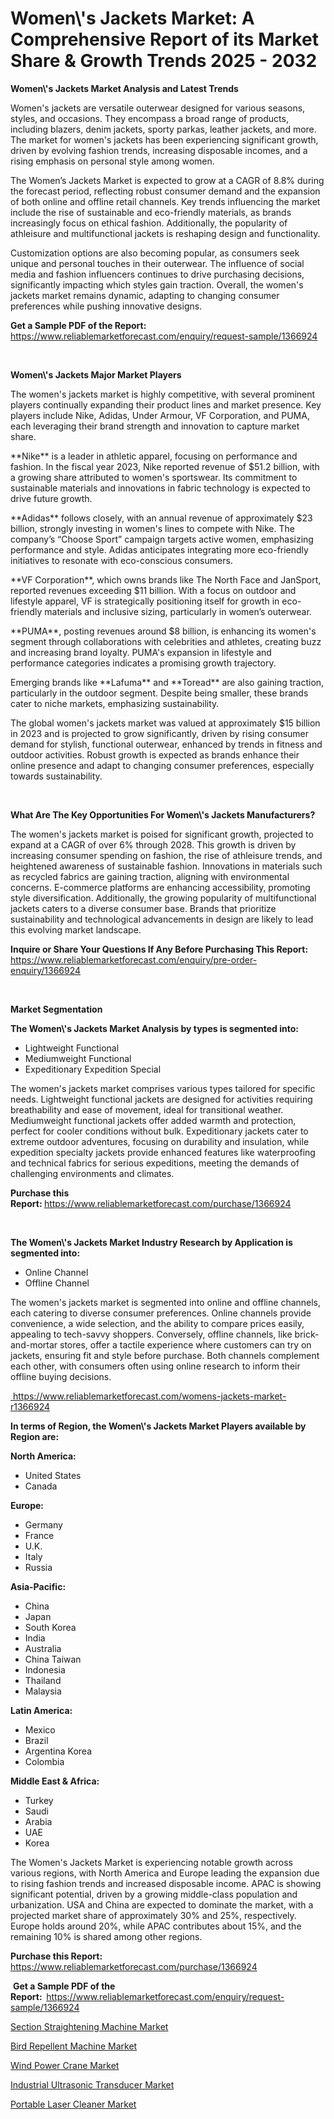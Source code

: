 <p><h1>Women\'s Jackets Market: A Comprehensive Report of its Market Share & Growth Trends 2025 - 2032</h1></p><p><strong>Women\'s Jackets Market Analysis and Latest Trends</strong></p>
<p><p>Women's jackets are versatile outerwear designed for various seasons, styles, and occasions. They encompass a broad range of products, including blazers, denim jackets, sporty parkas, leather jackets, and more. The market for women's jackets has been experiencing significant growth, driven by evolving fashion trends, increasing disposable incomes, and a rising emphasis on personal style among women. </p><p>The Women’s Jackets Market is expected to grow at a CAGR of 8.8% during the forecast period, reflecting robust consumer demand and the expansion of both online and offline retail channels. Key trends influencing the market include the rise of sustainable and eco-friendly materials, as brands increasingly focus on ethical fashion. Additionally, the popularity of athleisure and multifunctional jackets is reshaping design and functionality. </p><p>Customization options are also becoming popular, as consumers seek unique and personal touches in their outerwear. The influence of social media and fashion influencers continues to drive purchasing decisions, significantly impacting which styles gain traction. Overall, the women's jackets market remains dynamic, adapting to changing consumer preferences while pushing innovative designs.</p></p>
<p><strong>Get a Sample PDF of the Report:&nbsp;</strong> <a href="https://www.reliablemarketforecast.com/enquiry/request-sample/1366924?utm_campaign=3139&utm_medium=2&utm_source=Github&utm_content=ia&utm_term=22032025&utm_id=womens-jackets">https://www.reliablemarketforecast.com/enquiry/request-sample/1366924</a></p>
<p>&nbsp;</p>
<p><strong>Women\'s Jackets Major Market Players</strong></p>
<p><p>The women's jackets market is highly competitive, with several prominent players continually expanding their product lines and market presence. Key players include Nike, Adidas, Under Armour, VF Corporation, and PUMA, each leveraging their brand strength and innovation to capture market share.</p><p>**Nike** is a leader in athletic apparel, focusing on performance and fashion. In the fiscal year 2023, Nike reported revenue of $51.2 billion, with a growing share attributed to women's sportswear. Its commitment to sustainable materials and innovations in fabric technology is expected to drive future growth.</p><p>**Adidas** follows closely, with an annual revenue of approximately $23 billion, strongly investing in women's lines to compete with Nike. The company’s “Choose Sport” campaign targets active women, emphasizing performance and style. Adidas anticipates integrating more eco-friendly initiatives to resonate with eco-conscious consumers.</p><p>**VF Corporation**, which owns brands like The North Face and JanSport, reported revenues exceeding $11 billion. With a focus on outdoor and lifestyle apparel, VF is strategically positioning itself for growth in eco-friendly materials and inclusive sizing, particularly in women’s outerwear.</p><p>**PUMA**, posting revenues around $8 billion, is enhancing its women's segment through collaborations with celebrities and athletes, creating buzz and increasing brand loyalty. PUMA's expansion in lifestyle and performance categories indicates a promising growth trajectory.</p><p>Emerging brands like **Lafuma** and **Toread** are also gaining traction, particularly in the outdoor segment. Despite being smaller, these brands cater to niche markets, emphasizing sustainability.</p><p>The global women's jackets market was valued at approximately $15 billion in 2023 and is projected to grow significantly, driven by rising consumer demand for stylish, functional outerwear, enhanced by trends in fitness and outdoor activities. Robust growth is expected as brands enhance their online presence and adapt to changing consumer preferences, especially towards sustainability.</p></p>
<p>&nbsp;</p>
<p><strong>What Are The Key Opportunities For Women\'s Jackets Manufacturers?</strong></p>
<p><p>The women's jackets market is poised for significant growth, projected to expand at a CAGR of over 6% through 2028. This growth is driven by increasing consumer spending on fashion, the rise of athleisure trends, and heightened awareness of sustainable fashion. Innovations in materials such as recycled fabrics are gaining traction, aligning with environmental concerns. E-commerce platforms are enhancing accessibility, promoting style diversification. Additionally, the growing popularity of multifunctional jackets caters to a diverse consumer base. Brands that prioritize sustainability and technological advancements in design are likely to lead this evolving market landscape.</p></p>
<p><strong>Inquire or Share Your Questions If Any Before Purchasing This Report:</strong> <a href="https://www.reliablemarketforecast.com/enquiry/pre-order-enquiry/1366924?utm_campaign=3139&utm_medium=2&utm_source=Github&utm_content=ia&utm_term=22032025&utm_id=womens-jackets">https://www.reliablemarketforecast.com/enquiry/pre-order-enquiry/1366924</a></p>
<p>&nbsp;</p>
<p><strong>Market Segmentation</strong></p>
<p><strong>The Women\'s Jackets Market Analysis by types is segmented into:</strong></p>
<p><ul><li>Lightweight Functional</li><li>Mediumweight Functional</li><li>Expeditionary Expedition Special</li></ul></p>
<p><p>The women's jackets market comprises various types tailored for specific needs. Lightweight functional jackets are designed for activities requiring breathability and ease of movement, ideal for transitional weather. Mediumweight functional jackets offer added warmth and protection, perfect for cooler conditions without bulk. Expeditionary jackets cater to extreme outdoor adventures, focusing on durability and insulation, while expedition specialty jackets provide enhanced features like waterproofing and technical fabrics for serious expeditions, meeting the demands of challenging environments and climates.</p></p>
<p><strong>Purchase this Report:&nbsp;</strong><a href="https://www.reliablemarketforecast.com/purchase/1366924?utm_campaign=3139&utm_medium=2&utm_source=Github&utm_content=ia&utm_term=22032025&utm_id=womens-jackets">https://www.reliablemarketforecast.com/purchase/1366924</a></p>
<p>&nbsp;</p>
<p><strong>The Women\'s Jackets Market Industry Research by Application is segmented into:</strong></p>
<p><ul><li>Online Channel</li><li>Offline Channel</li></ul></p>
<p><p>The women's jackets market is segmented into online and offline channels, each catering to diverse consumer preferences. Online channels provide convenience, a wide selection, and the ability to compare prices easily, appealing to tech-savvy shoppers. Conversely, offline channels, like brick-and-mortar stores, offer a tactile experience where customers can try on jackets, ensuring fit and style before purchase. Both channels complement each other, with consumers often using online research to inform their offline buying decisions.</p></p>
<p><a href="https://www.reliablemarketforecast.com/womens-jackets-market-r1366924?utm_campaign=3139&utm_medium=2&utm_source=Github&utm_content=ia&utm_term=22032025&utm_id=womens-jackets">&nbsp;https://www.reliablemarketforecast.com/womens-jackets-market-r1366924</a></p>
<p><strong>In terms of Region, the Women\'s Jackets Market Players available by Region are:</strong></p>
<p>
    <p> <strong> North America: </strong>
        <ul>
            <li>United States</li>
            <li>Canada</li>
        </ul>
        </p> 
    <p> <strong> Europe: </strong>
        <ul>
            <li>Germany</li>
            <li>France</li>
            <li>U.K.</li>
            <li>Italy</li>
            <li>Russia</li>
        </ul>
        </p> 
    <p> <strong> Asia-Pacific: </strong>
        <ul>
            <li>China</li>
            <li>Japan</li>
            <li>South Korea</li>
            <li>India</li>
            <li>Australia</li>
            <li>China Taiwan</li>
            <li>Indonesia</li>
            <li>Thailand</li>
            <li>Malaysia</li>
        </ul>
        </p> 
    <p> <strong> Latin America: </strong>
        <ul>
            <li>Mexico</li>
            <li>Brazil</li>
            <li>Argentina Korea</li>
            <li>Colombia</li>
        </ul>
        </p> 
    <p> <strong> Middle East & Africa: </strong>
        <ul>
            <li>Turkey</li>
            <li>Saudi</li>
            <li>Arabia</li>
            <li>UAE</li>
            <li>Korea</li>
        </ul>
    </p>
    </p>
<p><p>The Women's Jackets Market is experiencing notable growth across various regions, with North America and Europe leading the expansion due to rising fashion trends and increased disposable income. APAC is showing significant potential, driven by a growing middle-class population and urbanization. USA and China are expected to dominate the market, with a projected market share of approximately 30% and 25%, respectively. Europe holds around 20%, while APAC contributes about 15%, and the remaining 10% is shared among other regions.</p></p>
<p><strong>Purchase this Report: </strong><a href="https://www.reliablemarketforecast.com/purchase/1366924?utm_campaign=3139&utm_medium=2&utm_source=Github&utm_content=ia&utm_term=22032025&utm_id=womens-jackets">https://www.reliablemarketforecast.com/purchase/1366924</a></p>
<p>&nbsp;<strong>Get a Sample PDF of the Report:&nbsp;&nbsp;</strong><a href="https://www.reliablemarketforecast.com/enquiry/request-sample/1366924?utm_campaign=3139&utm_medium=2&utm_source=Github&utm_content=ia&utm_term=22032025&utm_id=womens-jackets">https://www.reliablemarketforecast.com/enquiry/request-sample/1366924</a></p>
<p><strong></strong></p>
<p><p><a href="https://www.linkedin.com/pulse/section-straightening-machine-market-forecast-report-jucfe?utm_campaign=3139&utm_medium=2&utm_source=Github&utm_content=ia&utm_term=22032025&utm_id=womens-jackets">Section Straightening Machine Market</a></p><p><a href="https://www.linkedin.com/pulse/bird-repellent-machine-market-outlook-projected-growth-yinge?utm_campaign=3139&utm_medium=2&utm_source=Github&utm_content=ia&utm_term=22032025&utm_id=womens-jackets">Bird Repellent Machine Market</a></p><p><a href="https://www.linkedin.com/pulse/comprehensive-wind-power-crane-market-size-report-qdjpe?utm_campaign=3139&utm_medium=2&utm_source=Github&utm_content=ia&utm_term=22032025&utm_id=womens-jackets">Wind Power Crane Market</a></p><p><a href="https://www.linkedin.com/pulse/in-depth-industrial-ultrasonic-transducer-market-analysis-trends-5ghfe?utm_campaign=3139&utm_medium=2&utm_source=Github&utm_content=ia&utm_term=22032025&utm_id=womens-jackets">Industrial Ultrasonic Transducer Market</a></p><p><a href="https://www.linkedin.com/pulse/portable-laser-cleaner-market-trends-focusing-insight-forecast-n8w0e?utm_campaign=3139&utm_medium=2&utm_source=Github&utm_content=ia&utm_term=22032025&utm_id=womens-jackets">Portable Laser Cleaner Market</a></p></p>
